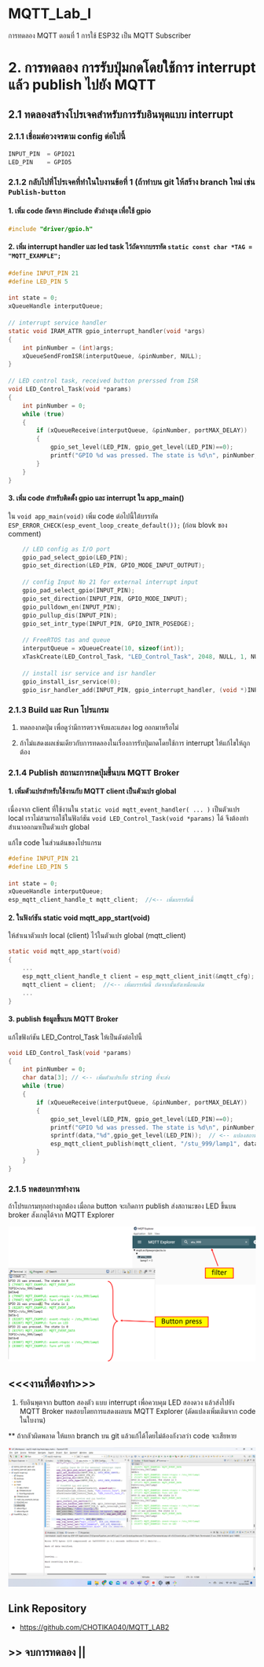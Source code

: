 # MQTT_Lab_I
การทดลอง MQTT ตอนที่ 1  การใช้ ESP32 เป็น MQTT Subscriber

# 2. การทดลอง การรับปุ่มกดโดยใช้การ interrupt แล้ว publish ไปยัง MQTT

## 2.1 ทดลองสร้างโปรเจคสำหรับการรับอินพุตแบบ interrupt

### 2.1.1 เชื่อมต่อวงจรตาม config ต่อไปนี้

```c
INPUT_PIN  = GPIO21
LED_PIN    = GPIO5
```

### 2.1.2 กลับไปที่โปรเจคที่ทำในใบงานข้อที่ 1  (ถ้าทำบน git ให้สร้าง  branch ใหม่ เช่น  `Publish-button` 

#### 1. เพิ่ม code ถัดจาก  #include ตัวล่างสุด เพื่อใช้ gpio

```c
#include "driver/gpio.h"
```

####  2. เพิ่ม interrupt handler และ led task ไว้ถัดจากบรรทัด `static const char *TAG = "MQTT_EXAMPLE";`

```c
#define INPUT_PIN 21
#define LED_PIN 5

int state = 0;
xQueueHandle interputQueue;

// interrupt service handler
static void IRAM_ATTR gpio_interrupt_handler(void *args)
{
    int pinNumber = (int)args;
    xQueueSendFromISR(interputQueue, &pinNumber, NULL);
}

// LED control task, received button prerssed from ISR
void LED_Control_Task(void *params)
{
    int pinNumber = 0;
    while (true)
    {
        if (xQueueReceive(interputQueue, &pinNumber, portMAX_DELAY))
        {
            gpio_set_level(LED_PIN, gpio_get_level(LED_PIN)==0);
            printf("GPIO %d was pressed. The state is %d\n", pinNumber,  gpio_get_level(LED_PIN));
        }
    }
}

```

####  3. เพิ่ม code สำหรับติดตั้ง gpio และ interrupt ใน app_main()

ใน `void app_main(void)` เพิ่ม code ต่อไปนี้ใต้บรรทัด `ESP_ERROR_CHECK(esp_event_loop_create_default());` (ก่อน blovk ของ comment)

```c
	// LED config as I/O port
    gpio_pad_select_gpio(LED_PIN);
    gpio_set_direction(LED_PIN, GPIO_MODE_INPUT_OUTPUT);

    // config Input No 21 for external interrupt input
    gpio_pad_select_gpio(INPUT_PIN);
    gpio_set_direction(INPUT_PIN, GPIO_MODE_INPUT);
    gpio_pulldown_en(INPUT_PIN);
    gpio_pullup_dis(INPUT_PIN);
    gpio_set_intr_type(INPUT_PIN, GPIO_INTR_POSEDGE);

    // FreeRTOS tas and queue
    interputQueue = xQueueCreate(10, sizeof(int));
    xTaskCreate(LED_Control_Task, "LED_Control_Task", 2048, NULL, 1, NULL);

    // install isr service and isr handler
    gpio_install_isr_service(0);
    gpio_isr_handler_add(INPUT_PIN, gpio_interrupt_handler, (void *)INPUT_PIN);

```

### 2.1.3 Build และ Run โปรแกรม

1. ทดลองกดปุ่ม เพื่อดูว่ามีการตรวจจับและแสดง log ออกมาหรือไม่

2. ถ้าไม่แสดงผลเช่นเดียวกับการทดลองในเรื่องการรับปุ่มกดโดยใช้การ interrupt ให้แก้ไขให้ถูกต้อง



###  2.1.4 Publish สถานะการกดปุ่มขึ้นบน  MQTT Broker

#### 1.  เพิ่มตัวแปรสำหรับใช้งานกับ MQTT client เป็นตัวแปร global 

เนื่องจาก client ที่ใช้งานใน `static void mqtt_event_handler( ... )` เป็นตัวแปร local เราไม่สามารถใช้ในฟังก์ชัน `void LED_Control_Task(void *params)` ได้ จึงต้องทำสำเนาออกมาเป็นตัวแปร global

แก้ไข code ในส่วนต้นของโปรแกรม

```c
#define INPUT_PIN 21
#define LED_PIN 5

int state = 0;
xQueueHandle interputQueue;
esp_mqtt_client_handle_t mqtt_client;  //<-- เพิ่มบรรทัดนี้

```

#### 2. ในฟังก์ชัน static void mqtt_app_start(void)

ให้สำเนาตัวแปร local  (client) ไว้ในตัวแปร global  (mqtt_client)

```c
static void mqtt_app_start(void)
{
    ... 
    esp_mqtt_client_handle_t client = esp_mqtt_client_init(&mqtt_cfg);
    mqtt_client = client;  //<-- เพิ่มบรรทัดนี้ ถัดจากนั้นยังเหมือนเดิม
    ...
}
```

#### 3. publish ข้อมูลขึ้นบน MQTT Broker

แก้ไขฟังก์ชัน  LED_Control_Task ให้เป็นดังต่อไปนี้

```c
void LED_Control_Task(void *params)
{
    int pinNumber = 0;
    char data[3]; // <-- เพิ่มตัวแปรเก็บ string ที่จะส่ง
    while (true)
    {
        if (xQueueReceive(interputQueue, &pinNumber, portMAX_DELAY))
        {
            gpio_set_level(LED_PIN, gpio_get_level(LED_PIN)==0);
            printf("GPIO %d was pressed. The state is %d\n", pinNumber,  gpio_get_level(LED_PIN));
            sprintf(data,"%d",gpio_get_level(LED_PIN));  // <-- แปลงสถานะของ LED  (int) เป็น string
            esp_mqtt_client_publish(mqtt_client, "/stu_999/lamp1", data, 0, 0, 0); // <-- publish ไปยัง broker
        }
    }
}
```

###  2.1.5 ทดสอบการทำงาน

ถ้าโปรแกรมทุกอย่างถูกต้อง เมื่อกด button จะเกิดการ publish ส่งสถานะของ LED ขึ้นบน broker สังเกตุได้จาก MQTT Explorer

![Alt text](./Pictures/Picture-15.png)



## <<<งานที่ต้องทำ>>>

1. รับอินพุตจาก button สองตัว แบบ interrupt เพื่อควบคุม LED สองดวง แล้วส่งไปยัง MQTT Broker  ทดสอบโดยการแสดงผลบน MQTT Explorer (ดัดแปลงเพิ่มเติมจาก code ในใบงาน)

** ถ้ากลัวผิดพลาด ให้แยก branch บน git แล้วแก้ได้โดยไม่ต้องกังวลว่า code จะเสียหาย

![](./Pictures/Result/Lab3.png)

## Link Repository

* https://github.com/CHOTIKA040/MQTT_LAB2

## >> จบการทดลอง  || 